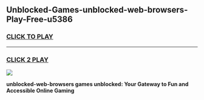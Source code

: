 
## Unblocked-Games-unblocked-web-browsers-Play-Free-u5386
<h3>
<a href="https://premium76.site?title=unblocked-web-browsers&ref=19M">CLICK TO PLAY</a></h3>
<hr>

<h3>
<a href="https://premium76.site?title=unblocked-web-browsers&ref=19M">CLICK 2 PLAY</a>
  
</h3>

<a href="https://premium76.site?title=unblocked-web-browsers&ref=19M"><img src="https://clearcache.store/games.png"></a>


**unblocked-web-browsers games unblocked: Your Gateway to Fun and Accessible Online Gaming**
